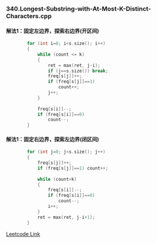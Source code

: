 ### 340.Longest-Substring-with-At-Most-K-Distinct-Characters.cpp

#### 解法1：固定左边界，探索右边界(开区间)
```cpp
        for (int i=0; i<s.size(); i++)
        {                        
            while (count <= k)
            {
                ret = max(ret, j-i);
                if (j==s.size()) break;                
                freq[s[j]]++;
                if (freq[s[j]]==1)
                    count++;     
                j++;
            }
            
            freq[s[i]]--;
            if (freq[s[i]]==0)
                count--;
        }
```        

#### 解法1：固定右边界，探索左边界(闭区间)
```cpp
        for (int j=0; j<s.size(); j++)
        {                        
            freq[s[j]]++;
            if (freq[s[j]]==1) count++;
            
            while (count>k)
            {
                freq[s[i]]--;
                if (freq[s[i]]==0)
                    count--;
                i++;
            }
            ret = max(ret, j-i+1);            
        }
```

[Leetcode Link](https://leetcode.com/problems/longest-substring-with-at-most-k-distinct-characters)
